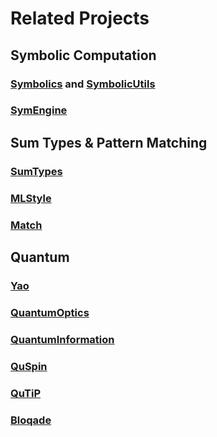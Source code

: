 # Related Projects

## Symbolic Computation

### [Symbolics](https://github.com/JuliaSymbolics/Symbolics.jl/) and [SymbolicUtils](https://github.com/JuliaSymbolics/SymbolicUtils.jl)

### [SymEngine](https://github.com/symengine/symengine)

## Sum Types & Pattern Matching

### [SumTypes](https://github.com/MasonProtter/SumTypes.jl)

### [MLStyle](https://github.com/thautwarm/MLStyle.jl/)

### [Match](https://github.com/JuliaServices/Match.jl)

## Quantum

### [Yao](https://github.com/QuantumBFS/Yao.jl)

### [QuantumOptics](https://github.com/qojulia/QuantumOptics.jl)

### [QuantumInformation](https://github.com/jlapeyre/QuantumInformation.jl)

### [QuSpin](https://github.com/QuSpin/QuSpin)

### [QuTiP](https://qutip.org/)

### [Bloqade](https://github.com/QuEraComputing/Bloqade.jl)
